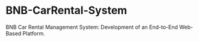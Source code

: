 # BNB-CarRental-System
BNB Car Rental Management System: Development of an End-to-End Web-Based Platform. 


